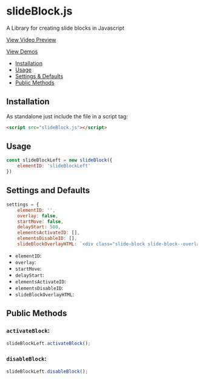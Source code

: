 # slideBlock.js
A Library for creating slide blocks in Javascript

<a href="https://youtu.be/ZXxg2TFTx10" target="_blank">View Video Preview</a>

<a href="https://leobrn.github.io/slideBlock/" target="_blank">View Demos</a>

* [Installation](#installation)
* [Usage](#usage)
* [Settings &amp; Defaults](#settings-and-defaults)
* [Public Methods](#public-methods)

## Installation

As standalone just include the file in a script tag:

```html
<script src="slideBlock.js"></script>
```

## Usage

```javascript
const slideBlockLeft = new slideBlock({
    elementID: 'slideBlockLeft'
})
```

## Settings and Defaults
```javascript
settings = {
    elementID: '',
    overlay: false,
    startMove: false,
    delayStart: 500,
    elementsActivateID: [],
    elementsDisableID: [],
    slideBlockOverlayHTML: `<div class="slide-block slide-block--overlay" id="slideBlockOverlay""></div>`
```

* `elementID`:
* `overlay`: 
* `startMove`: 
* `delayStart`: 
* `elementsActivateID`: 
* `elementsDisableID`: 
* `slideBlockOverlayHTML`: 

## Public Methods

### `activateBlock`:

```javascript
slideBlockLeft.activateBlock();

```

### `disableBlock`:

```javascript
slideBlockLeft.disableBlock();
```

